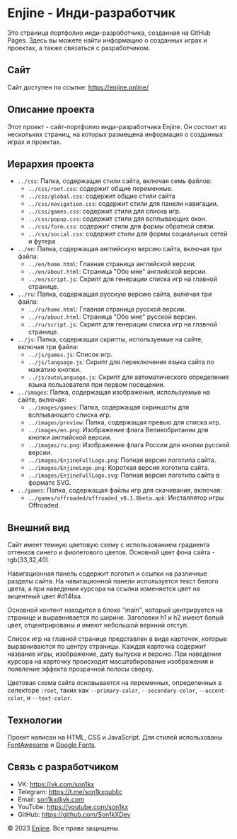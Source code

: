 # Enjine - Инди-разработчик

Это страница портфолио инди-разработчика, созданная на GitHub Pages. Здесь вы можете найти информацию о созданных играх и проектах, а также связаться с разработчиком. 

## Сайт

Сайт доступен по ссылке: https://enjine.online/

## Описание проекта

Этот проект - сайт-портфолио инди-разработчика Enjine. Он состоит из нескольких страниц, на которых размещена информация о созданных играх и проектах. 

## Иерархия проекта

- `../css`: Папка, содержащая стили сайта, включая семь файлов:
  - `../css/root.css`: содержит общие переменные.
  - `../css/global.css`: содержит общие стили сайта
  - `../css/navigation.css`: содержит стили для панели навигации.
  - `../css/games.css`: содержит стили для списка игр.
  - `../css/popup.css`: содержит стили для всплывающих окон.
  - `../css/form.css`: содержит стили для формы обратной связи.
  - `../css/social.css`: содержит стили для формы социальных сетей и футера
- `../en`: Папка, содержащая английскую версию сайта, включая три файла:
  - `../en/home.html`: Главная страница английской версии.
  - `../en/about.html`: Страница "Обо мне" английской версии.
  - `../en/script.js`: Скрипт для генерации списка игр на главной странице.
- `../ru`: Папка, содержащая русскую версию сайта, включая три файла:
  - `../ru/home.html`: Главная страница русской версии.
  - `../ru/about.html`: Страница "Обо мне" русской версии.
  - `../ru/script.js`: Скрипт для генерации списка игр на главной странице.
- `../js`: Папка, содержащая скрипты, используемые на сайте, включая три файла:
  - `../js/games.js`: Список игр.
  - `../js/language.js`: Скрипт для переключения языка сайта по нажатию кнопки.
  - `../js/autoLanguage.js`: Скрипт для автоматического определения языка пользователя при первом посещении.
- `../images`: Папка, содержащая изображения, используемые на сайте, включая:
  - `../images/games`: Папка, содержащая скриншоты для всплывающего списка игр.
  - `../images/preview`: Папка, содержащая превью для списка игр.
  - `../images/en.png`: Изображение флага Великобритании для кнопки английской версии.
  - `../images/ru.png`: Изображение флага России для кнопки русской версии.
  - `../images/EnjineFullLogo.png`: Полная версия логотипа сайта.
  - `../images/EnjineLogo.png`: Короткая версия логотипа сайта.
  - `../images/EnjineFullLogo.svg`: Полная версия логотипа сайта в формате SVG.
- `../games`: Папка, содержащая файлы игр для скачивания, включая:
  - `../games/offroaded/offroaded_v0.1.0beta.apk`: Инсталлятор игры Offroaded.

## Внешний вид

Сайт имеет темную цветовую схему с использованием градиента оттенков синего и фиолетового цветов. Основной цвет фона сайта - rgb(33,32,40). 

Навигационная панель содержит логотип и ссылки на различные разделы сайта. На навигационной панели используется текст белого цвета, а при наведении курсора на ссылки изменяется цвет на акцентный цвет #d14faa.

Основной контент находится в блоке "main", который центрируется на странице и выравнивается по ширине. Заголовки h1 и h2 имеют белый цвет, отцентрированы и имеют небольшой верхний отступ.

Список игр на главной странице представлен в виде карточек, которые выравниваются по центру страницы. Каждая карточка содержит название игры, изображение, дату выпуска и версию. При наведении курсора на карточку происходит масштабирование изображения и появление эффекта прозрачной полосы сверху. 

Цветовая схема сайта основывается на переменных, определенных в селекторе `:root`, таких как `--primary-color`, `--secondary-color`, `--accent-color`, и `--text-color`.

## Технологии

Проект написан на HTML, CSS и JavaScript. Для стилей использованы [FontAwesome](https://fontawesome.com/) и [Google Fonts](https://fonts.google.com/). 

## Связь с разработчиком

- VK: https://vk.com/son1kx
- Telegram: https://t.me/son1kxpublic
- Email: son1kx@vk.com
- YouTube: https://youtube.com/son1kx
- GitHub: https://github.com/Son1kXDev

© 2023 [Enjine](https://enjine.online/). Все права защищены.
